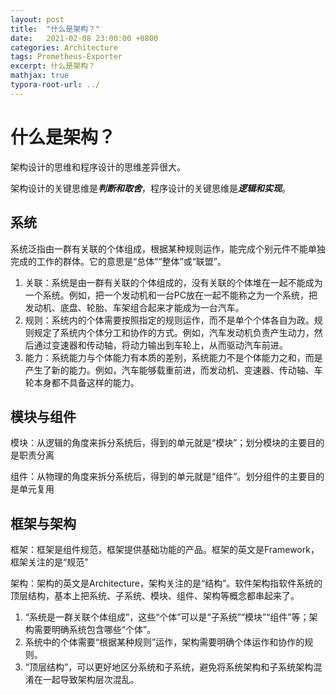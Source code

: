 ```yaml
---
layout: post
title:  "什么是架构？"
date:   2021-02-08 23:00:00 +0800
categories: Architecture
tags: Prometheus-Exporter
excerpt: 什么是架构？
mathjax: true
typora-root-url: ../
---
```


# 什么是架构？

架构设计的思维和程序设计的思维差异很大。

架构设计的关键思维是***判断和取舍***，程序设计的关键思维是***逻辑和实现***。

## 系统

系统泛指由一群有关联的个体组成，根据某种规则运作，能完成个别元件不能单独完成的工作的群体。它的意思是“总体”“整体”或“联盟”。

1. 关联：系统是由一群有关联的个体组成的，没有关联的个体堆在一起不能成为一个系统。例如，把一个发动机和一台PC放在一起不能称之为一个系统，把发动机、底盘、轮胎、车架组合起来才能成为一台汽车。
2. 规则：系统内的个体需要按照指定的规则运作，而不是单个个体各自为政。规则规定了系统内个体分工和协作的方式。例如，汽车发动机负责产生动力，然后通过变速器和传动轴，将动力输出到车轮上，从而驱动汽车前进。
3. 能力：系统能力与个体能力有本质的差别，系统能力不是个体能力之和，而是产生了新的能力。例如，汽车能够载重前进，而发动机、变速器、传动轴、车轮本身都不具备这样的能力。

## 模块与组件

模块：从逻辑的角度来拆分系统后，得到的单元就是“模块”；划分模块的主要目的是职责分离

组件：从物理的角度来拆分系统后，得到的单元就是“组件”。划分组件的主要目的是单元复用

## 框架与架构

框架：框架是组件规范，框架提供基础功能的产品。框架的英文是Framework，框架关注的是“规范”

架构：架构的英文是Architecture，架构关注的是“结构”。软件架构指软件系统的顶层结构，基本上把系统、子系统、模块、组件、架构等概念都串起来了。

1. “系统是一群关联个体组成”，这些“个体”可以是“子系统”“模块”“组件”等；架构需要明确系统包含哪些“个体”。
2. 系统中的个体需要“根据某种规则”运作，架构需要明确个体运作和协作的规则。
3. “顶层结构”，可以更好地区分系统和子系统，避免将系统架构和子系统架构混淆在一起导致架构层次混乱。


